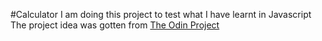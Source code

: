 #Calculator
I am doing this project to test what I have learnt in Javascript
The project idea was gotten from [The Odin Project](https://theodinproject.com)